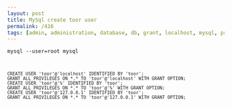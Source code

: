 ```yaml
---
layout: post
title: MySql create toor user
permalink: /416
tags: [admin, administration, database, db, grant, localhost, mysql, privilegies, root, toor, user]
---
```


<code>mysql --user=root mysql


    CREATE USER 'toor'@'localhost' IDENTIFIED BY 'toor';
    GRANT ALL PRIVILEGES ON *.* TO 'toor'@'localhost' WITH GRANT OPTION;
    CREATE USER 'toor'@'%' IDENTIFIED BY 'toor';
    GRANT ALL PRIVILEGES ON *.* TO 'toor'@'%' WITH GRANT OPTION;
    CREATE USER 'toor'@'127.0.0.1' IDENTIFIED BY 'toor';
    GRANT ALL PRIVILEGES ON *.* TO 'toor'@'127.0.0.1' WITH GRANT OPTION;

